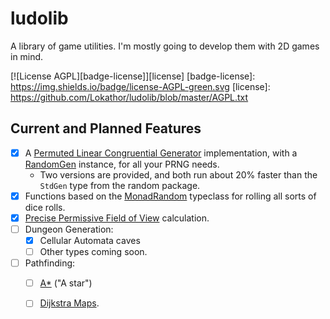 # ludolib
A library of game utilities. I'm mostly going to develop them with 2D games in mind.

[![License AGPL][badge-license]][license]
[badge-license]: https://img.shields.io/badge/license-AGPL-green.svg
[license]: https://github.com/Lokathor/ludolib/blob/master/AGPL.txt

## Current and Planned Features

- [x] A [Permuted Linear Congruential Generator](http://www.pcg-random.org/) implementation, with a [RandomGen](https://hackage.haskell.org/package/random-1.1/docs/System-Random.html#t:RandomGen) instance, for all your PRNG needs.
  - Two versions are provided, and both run about 20% faster than the `StdGen` type from the random package.
- [x] Functions based on the [MonadRandom](https://hackage.haskell.org/package/MonadRandom-0.4.2.2/docs/Control-Monad-Random-Class.html#t:MonadRandom) typeclass for rolling all sorts of dice rolls.
- [x] [Precise Permissive Field of View](http://www.roguebasin.com/index.php?title=Precise_Permissive_Field_of_View) calculation.
- [ ] Dungeon Generation:
  - [x] Cellular Automata caves
  - [ ] Other types coming soon.
- [ ] Pathfinding:
  - [ ] [A*](https://en.wikipedia.org/wiki/A*_search_algorithm) ("A star")
  - [ ] [Dijkstra Maps](http://www.roguebasin.com/index.php?title=The_Incredible_Power_of_Dijkstra_Maps).

